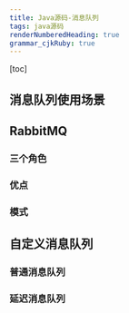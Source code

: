 ```yaml
---
title: Java源码-消息队列
tags: java源码
renderNumberedHeading: true
grammar_cjkRuby: true
---
```

[toc]
## 消息队列使用场景

## RabbitMQ

### 三个角色

### 优点

### 模式

## 自定义消息队列

### 普通消息队列

### 延迟消息队列